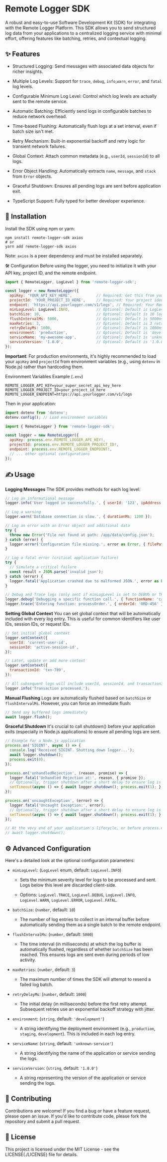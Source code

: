 # Remote Logger SDK
A robust and easy-to-use Software Development Kit (SDK) for integrating with the Remote Logger Platform. This SDK allows you to send structured log data from your applications to a centralized logging service with minimal effort, offering features like batching, retries, and contextual logging.

## ✨ Features
- Structured Logging: Send messages with associated data objects for richer insights.

- Multiple Log Levels: Support for `trace`, `debug`, `info`,`warn`, `error`, and `fatal` log levels.

- Configurable Minimum Log Level: Control which log levels are actually sent to the remote service.

- Automatic Batching: Efficiently send logs in configurable batches to reduce network overhead.

- Time-based Flushing: Automatically flush logs at a set interval, even if batch size isn't met.

- Retry Mechanism: Built-in exponential backoff and retry logic for transient network failures.

- Global Context: Attach common metadata (e.g., `userId`, `sessionId`) to all logs.

- Error Object Handling: Automatically extracts `name`, `message`, and `stack` from `Error` objects.

- Graceful Shutdown: Ensures all pending logs are sent before application exit.

- TypeScript Support: Fully typed for better developer experience.

## 🚀 Installation
Install the SDK using npm or yarn:
```
npm install remote-logger-sdk axios
# or
yarn add remote-logger-sdk axios
```

Note: `axios` is a peer dependency and must be installed separately.

🛠️ Configuration
Before using the logger, you need to initialize it with your API key, project ID, and the remote endpoint.

```javascript
import { RemoteLogger, LogLevel } from 'remote-logger-sdk';

const logger = new RemoteLogger({
  apiKey: 'YOUR_API_KEY_HERE',           // Required: Get this from your Remote Logger Platform dashboard
  projectId: 'YOUR_PROJECT_ID_HERE',     // Required: Your project identifier
  endpoint: 'https://api.yourlogger.com/v1/logs', // Required: Your Remote Logger API endpoint
  minLogLevel: LogLevel.INFO,            // Optional: Default is LogLevel.INFO
  batchSize: 10,                         // Optional: Default is 10 logs per batch
  flushIntervalMs: 5000,                 // Optional: Default is 5000ms (5 seconds)
  maxRetries: 3,                         // Optional: Default is 3 retries
  retryDelayMs: 1000,                    // Optional: Default is 1000ms (1 second)
  environment: 'production',             // Optional: Default is 'development'
  serviceName: 'my-awesome-app',         // Optional: Default is 'unknown-service'
  serviceVersion: '1.0.0',               // Optional: Default is '1.0.0'
});
```

**Important**: For production environments, it's highly recommended to load your `apiKey` and `projectId` from environment variables (e.g., using `dotenv` in Node.js) rather than hardcoding them.

Environment Variables Example (`.env`)
```
REMOTE_LOGGER_API_KEY=your_super_secret_api_key_here
REMOTE_LOGGER_PROJECT_ID=your_project_id_here
REMOTE_LOGGER_ENDPOINT=https://api.yourlogger.com/v1/logs
```

Then in your application:

```javascript
import dotenv from 'dotenv';
dotenv.config(); // Load environment variables

import { RemoteLogger } from 'remote-logger-sdk';

const logger = new RemoteLogger({
  apiKey: process.env.REMOTE_LOGGER_API_KEY!,
  projectId: process.env.REMOTE_LOGGER_PROJECT_ID!,
  endpoint: process.env.REMOTE_LOGGER_ENDPOINT!,
  // ... other optional configurations
});
```

## ✍️ Usage
**Logging Messages**
The SDK provides methods for each log level:

```javascript
// Log an informational message
logger.info('User logged in successfully.', { userId: '123', ipAddress: '192.168.1.100' });

// Log a warning
logger.warn('Database connection is slow.', { durationMs: 1200 });

// Log an error with an Error object and additional data
try {
  throw new Error('File not found at path: /app/data/config.json');
} catch (error) {
  logger.error('Configuration file missing.', error as Error, { filePath: '/app/data/config.json' });
}

// Log a fatal error (critical application failure)
try {
  // Simulate a critical failure
  const result = JSON.parse('invalid json');
} catch (error) {
  logger.fatal('Application crashed due to malformed JSON.', error as Error);
}

// Debug and Trace logs (only sent if minLogLevel is set to DEBUG or TRACE respectively)
logger.debug('Debugging a specific function call.', { functionName: 'calculateTax', input: 150 });
logger.trace('Entering function: processOrder.', { orderId: 'ORD-456' });
```

**Setting Global Context**
You can set global context that will be automatically included with every log entry. This is useful for common identifiers like user IDs, session IDs, or request IDs.

```javascript
// Set initial global context
logger.setContext({
  userId: 'current-user-id',
  sessionId: 'active-session-id',
});

// Later, update or add more context
logger.setContext({
  transactionId: 'txn-789',
});

// All subsequent logs will include userId, sessionId, and transactionId
logger.info('Transaction processed.');
```

**Manual Flushing**
Logs are automatically flushed based on `batchSize` or `flushIntervalMs`. However, you can force an immediate flush:


```javascript
// Send any buffered logs immediately
await logger.flush();
```

**Graceful Shutdown**
It's crucial to call shutdown() before your application exits (especially in Node.js applications) to ensure all pending logs are sent.

```javascript
// Example for a Node.js application
process.on('SIGINT', async () => {
  console.log('Received SIGINT. Shutting down logger...');
  await logger.shutdown();
  process.exit(0);
});

process.on('unhandledRejection', (reason, promise) => {
  logger.fatal('Unhandled Rejection at:', reason, { promise });
  // Optionally, trigger shutdown after a short delay to ensure log is sent
  setTimeout(async () => { await logger.shutdown(); process.exit(1); }, 1000);
});

process.on('uncaughtException', (error) => {
  logger.fatal('Uncaught Exception:', error);
  // Optionally, trigger shutdown after a short delay to ensure log is sent
  setTimeout(async () => { await logger.shutdown(); process.exit(1); }, 1000);
});

// At the very end of your application's lifecycle, or before process.exit()
// await logger.shutdown();
```

## ⚙️ Advanced Configuration
Here's a detailed look at the optional configuration parameters:

- `minLogLevel`: (`LogLevel` enum, default: `LogLevel.INFO`)

    - Sets the minimum severity level for logs to be processed and sent. Logs below this level are discarded client-side.

    - Options: `LogLevel.TRACE`, `LogLevel.DEBUG`, `LogLevel.INFO`, `LogLevel.WARN`, `LogLevel.ERROR`, `LogLevel.FATAL`.

- `batchSize`: (`number`, default: `10`)

    - The number of log entries to collect in an internal buffer before automatically sending them as a single batch to the remote endpoint.

- `flushIntervalMs`: (`number`, default: `5000`)

    - The time interval (in milliseconds) at which the log buffer is automatically flushed, regardless of whether `batchSize` has been reached. This ensures logs are sent even during periods of low activity.

- `maxRetries`: (`number`, default: `3`)

    - The maximum number of times the SDK will attempt to resend a failed log batch.

- `retryDelayMs`: (`number`, default: `1000`)

    - The initial delay (in milliseconds) before the first retry attempt. Subsequent retries use an exponential backoff strategy with jitter.

- `environment`: (`string`, default: `'development'`)

    - A string identifying the deployment environment (e.g., `production`, `staging`, `development`). This is included in each log entry.

- `serviceName`: (`string`, default: `'unknown-service'`)

    - A string identifying the name of the application or service sending the logs.

- `serviceVersion`: (`string`, default: `'1.0.0'`)

    - A string representing the version of the application or service sending the logs.

## 🤝 Contributing
Contributions are welcome! If you find a bug or have a feature request, please open an issue. If you'd like to contribute code, please fork the repository and submit a pull request.

## 📄 License
This project is licensed under the MIT License - see the LICENSE(./LICENSE) file for details.